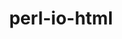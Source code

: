 ---
title: "perl-io-html"
layout: cache
categories: [package, v0.18.1]
meta: {"versions": ["1.001"], "compilers": ["gcc@=7.3.1"], "oss": ["amzn2"], "platforms": ["linux"], "targets": ["aarch64", "graviton2", "x86_64_v3", "x86_64_v4"], "stacks": ["aws-ahug", "aws-ahug-aarch64", "root"], "num_specs": 4, "num_specs_by_stack": {"root": 4, "aws-ahug-aarch64": 2, "aws-ahug": 2}}
spec_details: [{"hash": "apwttoa6brxo2jsnhq54vppl6rlb36pc", "compiler": "gcc@=7.3.1", "versions": ["1.001"], "os": "amzn2", "platform": "linux", "target": "aarch64", "variants": [], "stacks": ["root", "aws-ahug-aarch64"], "size": "-", "tarball": "https://binaries.spack.io/releases/v0.18.1/build_cache/linux-amzn2-aarch64/gcc-7.3.1/perl-io-html-1.001/linux-amzn2-aarch64-gcc-7.3.1-perl-io-html-1.001-apwttoa6brxo2jsnhq54vppl6rlb36pc.spack"}, {"hash": "nyqmyepkwkxow57ztishozdzawpc6l7g", "compiler": "gcc@=7.3.1", "versions": ["1.001"], "os": "amzn2", "platform": "linux", "target": "x86_64_v4", "variants": [], "stacks": ["root", "aws-ahug"], "size": "-", "tarball": "https://binaries.spack.io/releases/v0.18.1/build_cache/linux-amzn2-x86_64_v4/gcc-7.3.1/perl-io-html-1.001/linux-amzn2-x86_64_v4-gcc-7.3.1-perl-io-html-1.001-nyqmyepkwkxow57ztishozdzawpc6l7g.spack"}, {"hash": "xgfgrb6ghiea2mk7cqdx6uvrnebinj4z", "compiler": "gcc@=7.3.1", "versions": ["1.001"], "os": "amzn2", "platform": "linux", "target": "graviton2", "variants": [], "stacks": ["root", "aws-ahug-aarch64"], "size": "-", "tarball": "https://binaries.spack.io/releases/v0.18.1/build_cache/linux-amzn2-graviton2/gcc-7.3.1/perl-io-html-1.001/linux-amzn2-graviton2-gcc-7.3.1-perl-io-html-1.001-xgfgrb6ghiea2mk7cqdx6uvrnebinj4z.spack"}, {"hash": "qyqhcx457uj3h7mgzj557msfi77wkgqr", "compiler": "gcc@=7.3.1", "versions": ["1.001"], "os": "amzn2", "platform": "linux", "target": "x86_64_v3", "variants": [], "stacks": ["root", "aws-ahug"], "size": "-", "tarball": "https://binaries.spack.io/releases/v0.18.1/build_cache/linux-amzn2-x86_64_v3/gcc-7.3.1/perl-io-html-1.001/linux-amzn2-x86_64_v3-gcc-7.3.1-perl-io-html-1.001-qyqhcx457uj3h7mgzj557msfi77wkgqr.spack"}]
---